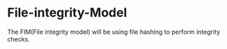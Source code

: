 # File-integrity-Model
The FIM(File integrity model) will be using file hashing to perform integrity checks.
